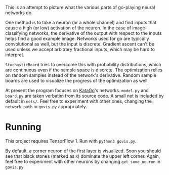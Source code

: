This is an attempt to picture what the various parts of go-playing neural networks do.

One method is to take a neuron (or a whole channel) and find inputs that cause a high (or low) activation of the neuron. In the case of image-classifying networks, the derivative of the output with respect to the inputs helps find a good example image. Networks used for go are typically convolutional as well, but the input is discrete. Gradient ascent can't be used unless we accept arbitrary fractional inputs, which may be hard to interpret.

`StochasticBoard` tries to overcome this with probability distributions, which are continuous even if the sample space is discrete. The optimization relies on random samples instead of the network's derivative. Random sample boards are used to visualize the progress of the optimization as well.

At present the program focuses on [KataGo](https://github.com/lightvector/KataGo/)'s networks. `model.py` and `board.py` are taken verbatim from its source code. A small net is included by default in `nets/`. Feel free to experiment with other ones, changing the `network_path` in `govis.py` appropriately.

# Running

This project requires TensorFlow 1. Run with `python3 govis.py`.

By default, a corner neuron of the first layer is visualized. Soon you should see that black stones (marked as `X`) dominate the upper left corner. Again, feel free to experiment with other neurons by changing `get_some_neuron` in `govis.py`.